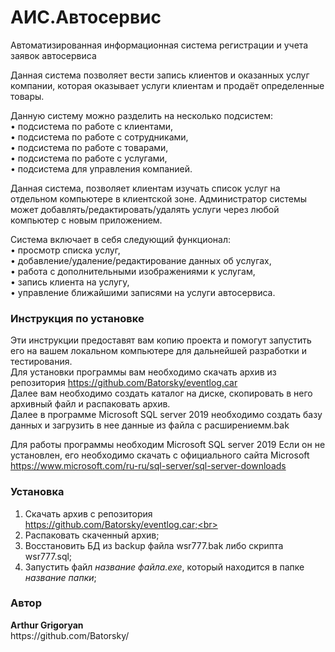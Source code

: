 <h1> АИС.Автосервис </h1>

Автоматизированная информационная система регистрации и учета заявок автосервиса

Данная система позволяет вести запись клиентов и оказанных услуг компании, которая оказывает услуги клиентам и продаёт определенные товары.

Данную систему можно разделить на несколько подсистем:<br>
• подсистема по работе с клиентами,<br>
• подсистема по работе с сотрудниками,<br>
• подсистема по работе с товарами,<br>
• подсистема по работе с услугами,<br>
• подсистема для управления компанией.


Данная система, позволяет клиентам изучать список услуг на отдельном компьютере в клиентской зоне.
Администратор системы может добавлять/редактировать/удалять услуги через любой компьютер с новым приложением.

Система включает в себя следующий функционал:<br>
• просмотр списка услуг,<br>
• добавление/удаление/редактирование данных об услугах,<br>
• работа с дополнительными изображениями к услугам,<br>
• запись клиента на услугу,<br>
• управление ближайшими записями на услуги автосервиса.

<h3>Инструкция по установке</h3>

Эти инструкции предоставят вам копию проекта и помогут запустить его на вашем локальном компьютере для дальнейшей разработки и тестирования.<br>
Для установки программы вам необходимо скачать архив из репозитория https://github.com/Batorsky/eventlog.car<br>
Далее вам необходимо создать каталог на диске, скопировать в него архивный файл и распаковать архив.<br>
Далее в программе Microsoft SQL server 2019 необходимо создать базу данных и загрузить в нее данные из файла с расширениемм.bak

Для работы программы необходим Microsoft SQL server 2019
Если он не установлен, его необходимо скачать с официального сайта Microsoft https://www.microsoft.com/ru-ru/sql-server/sql-server-downloads

<h3>Установка</h3>

1. Скачать архив с репозитория https://github.com/Batorsky/eventlog.car;<br>
2. Распаковать скаченный архив;<br>
3. Восстановить БД из backup файла wsr777.bak либо скрипта wsr777.sql;<br>
4. Запустить файл *название файла.exe*, который находится в папке *название папки*;<br>


<h3> Автор </h3>
<b>Arthur Grigoryan</b><br>
https://github.com/Batorsky/

